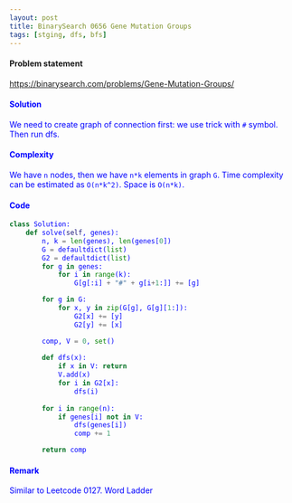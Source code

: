 ```yaml
---
layout: post
title: BinarySearch 0656 Gene Mutation Groups
tags: [stging, dfs, bfs]
---
```


#### Problem statement

<a href="https://binarysearch.com/problems/Gene-Mutation-Groups/"> <font color = blue>https://binarysearch.com/problems/Gene-Mutation-Groups/

#### Solution
We need to create graph of connection first: we use trick with `#` symbol. Then run dfs.

#### Complexity
We have `n` nodes, then we have `n*k` elements in graph `G`. Time complexity can be estimated as `O(n*k^2)`. Space is `O(n*k)`.

#### Code
```python
class Solution:
    def solve(self, genes):
        n, k = len(genes), len(genes[0])
        G = defaultdict(list)
        G2 = defaultdict(list)
        for g in genes:
            for i in range(k):
                G[g[:i] + "#" + g[i+1:]] += [g]

        for g in G:
            for x, y in zip(G[g], G[g][1:]):
                G2[x] += [y]
                G2[y] += [x]

        comp, V = 0, set()
        
        def dfs(x):
            if x in V: return
            V.add(x)
            for i in G2[x]:
                dfs(i)
        
        for i in range(n):
            if genes[i] not in V:
                dfs(genes[i])
                comp += 1

        return comp
```

#### Remark
Similar to Leetcode 0127. Word Ladder
